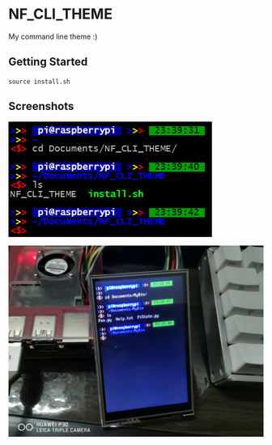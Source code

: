 # NF_CLI_THEME
 My command line theme :)

## Getting Started

```
source install.sh
```

## Screenshots

 ![image](https://github.com/NumbFish-Luo/NF_CLI_THEME/raw/master/p0.png)

 ![image](https://github.com/NumbFish-Luo/NF_CLI_THEME/raw/master/p1.jpg)

